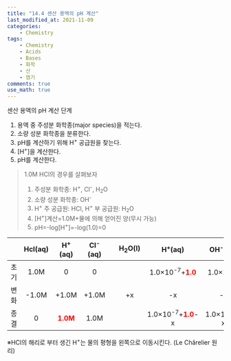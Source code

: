 ```yaml
---
title: "14.4 센산 용액의 pH 계산"
last_modified_at: 2021-11-09
categories:
    - Chemistry
tags:
    - Chemistry
    - Acids
    - Bases
    - 화학
    - 산
    - 염기
comments: true
use_math: true
---
```


센산 용액의 pH 계산 단계
1. 용액 중 주성분 화학종(major species)을 적는다.
2. 소량 성분 화학종을 분류한다.
3. pH를 계산하기 위해 H<sup>+</sup> 공급원을 찾는다.
4. [H<sup>+</sup>]을 계산한다.
5. pH를 계산한다.

> 1.0M HCl의 경우를 살펴보자
> 1. 주성분 화학종: H<sup>+</sup>, Cl<sup>-</sup>, H<sub>2</sub>O
> 2. 소량 성분 화학종: OH<sup>-</sup>
> 3. H<sup>+</sup> 주 공급원: HCl, H<sup>+</sup> 부 공급원: H<sub>2</sub>O
> 4. [H<sup>+</sup>]계산=1.0M+물에 의해 얻어진 양(무시 가능)
> 5. pH=-log[H<sup>+</sup>]=-log(1.0)=0

||Hcl(aq)|H<sup>+</sup>(aq)|Cl<sup>-</sup>(aq)||H<sub>2</sub>O(l)|H<sup>+</sup>(aq)|OH<sup>-</sup>(aq)|
|---|:---:|:---:|:---:|---|:---:|:---:|:---:|
|초기|1.0M|0|0|||1.0×10<sup>-7</sup>+<span style="color:red">**1.0**</span>|1.0×10<sup>-7</sup>|
|변화|-1.0M|+1.0M|+1.0M||+x|-x|-x|
|종결|0|<span style="color:red">**1.0M**</span>|1.0M|||1.0×10<sup>-7</sup>+<span style="color:red">**1.0**</span>-x|1.0×10<sup>-7</sup>-x|

※HCl의 해리로 부터 생긴 H<sup>+</sup>는 물의 평형을 왼쪽으로 이동시킨다. (Le Chârelier 원리)